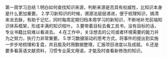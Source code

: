 第一周学习总结
1.明白如何查找知识来源，判断来源是否具有权威性，比知识本身是什么更加重要。
2.学习新知识的时候，溯源法层层递进，便于梳理知识，搞清来龙去脉，有助于记忆，同时每周定期归档本周学习的新知识，不断地补充前端知识体系框架，形成丰满的知识枝叶。
3.要带着目标去看工具书，没有目标的话，专业书籍比较难以看进去。
4.在工作中，关注想去的公司或者环境需要的能力并为之努力，执行力非常重要。
5.学习数据驱动的思考方式，将事件的提出到实施一步步地梳理和复盘，并且能及时用数据整理，汇报项目进度以及成就。
6.还是要多看英语文献资料，习惯专业英文用语，才能及时查看新修改的知识。
